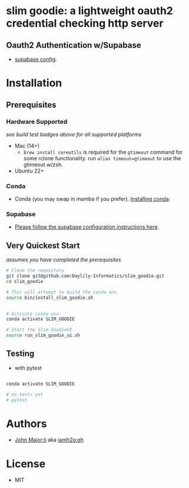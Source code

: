 # slim goodie: a lightweight oauth2 credential checking http server

## Oauth2 Authentication w/Supabase
* [supabase config](docs/supabase.md).


# Installation

## Prerequisites

### Hardware Supported
_see build test badges above for all supported platforms_
* Mac (14+) 
  * `brew install coreutils` is required for the `gtimeout` command for some rclone functionality. run `alias timeout=gtimeout` to use the gtimeout w/zsh.
* Ubuntu 22+


### Conda
* Conda (you may swap in mamba if you prefer). [Installing conda](https://docs.conda.io/en/latest/miniconda.html):

### Supabase
* [Please follow the supabase configuration instructions here](documents/supabase.md).


## Very Quickest Start
_assumes you have completed the prerequisites_

```bash
# Clone the repository
git clone git@github.com:Daylily-Informatics/slim_goodie.git
cd slim_goodie

# This will attempt to build the conda env
source bin/install_slim_goodie.sh 
 

# Activate conda env
conda activate SLIM_GOODIE

# Start the Slim GoodieUI
source run_slim_goodie_ui.sh
```

## Testing
* with pytest

```bash

conda activate SLIM_GOODIE

# no tests yet
# pytest

```


# Authors
* [John Major:li](https://www.linkedin.com/in/john--major/) aka [iamh2o:gh](http://github.com/iamh2o)


# License
* MIT
 
